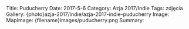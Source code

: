 Title: Puducherry
Date: 2017-5-6
Category: Azja 2017/Indie
Tags: zdjęcia
Gallery: {photo}azja-2017/indie/azja-2017-indie-puducherry
Image: 
MapImage: {filename}images/puducherry.png
Summary:
